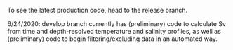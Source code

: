 To see the latest production code, head to the release branch.

6/24/2020: develop branch currently has (preliminary) code to calculate Sv from time and depth-resolved temperature and salinity profiles, as well as (preliminary) code to begin filtering/excluding data in an automated way.
